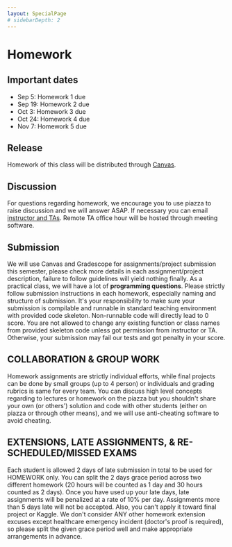 ```yaml
---
layout: SpecialPage
# sidebarDepth: 2
---
```

# Homework

<!-- subtitle: Homwork description and submission -->

## Important dates

- Sep 5: Homework 1 due
- Sep 19: Homework 2 due
- Oct 3: Homework 3 due
- Oct 24: Homework 4 due
- Nov 7: Homework 5 due

## Release

Homework of this class will be distributed through [Canvas](http://gatech.instructure.com/).

## Discussion

For questions regarding homework, we encourage you to use piazza to raise discussion and we will answer ASAP. If necessary you can email [instructor and TAs](/contact.html). Remote TA office hour will be hosted through meeting software.<!--For on-campus students, we will schedule TA office hours.-->

## Submission
We will use Canvas and Gradescope for assignments/project submission this semester, please check more details in each assignment/project description, failure to follow guidelines will yield nothing finally.
As a practical class, we will have a lot of **programming questions**. Please strictly follow submission instructions in each homework, especially naming and structure of submission. It's your responsibility to make sure your submission is compilable and runnable in standard teaching environment with provided code skeleton. Non-runnable code will directly lead to 0 score. You are not allowed to change any existing function or class names from provided skeleton code unless got permission from instructor or TA. Otherwise, your submission may fail our tests and got penalty in your score.

## COLLABORATION & GROUP WORK

Homework assignments are strictly individual efforts, while final projects can be done by small groups (up to 4 person) or individuals and grading rubrics is same for every team. You can discuss high level concepts regarding to lectures or homework on the piazza but you shouldn't share your own (or others') solution and code with other students (either on piazza or through other means), and we will use anti-cheating software to avoid cheating.

## EXTENSIONS, LATE ASSIGNMENTS, & RE-SCHEDULED/MISSED EXAMS

Each student is allowed 2 days of late submission in total to be used for HOMEWORK only. You can split the 2 days grace period across two different homework (20 hours will be counted as 1 day and 30 hours counted as 2 days). Once you have used up your late days, late assignments will be penalized at a rate of 10% per day. Assignments more than 5 days late will not be accepted. Also, you can't apply it toward final project or Kaggle. We don't consider ANY other homework extension excuses except healthcare emergency incident (doctor's proof is required), so please split the given grace period well and make appropriate arrangements in advance.